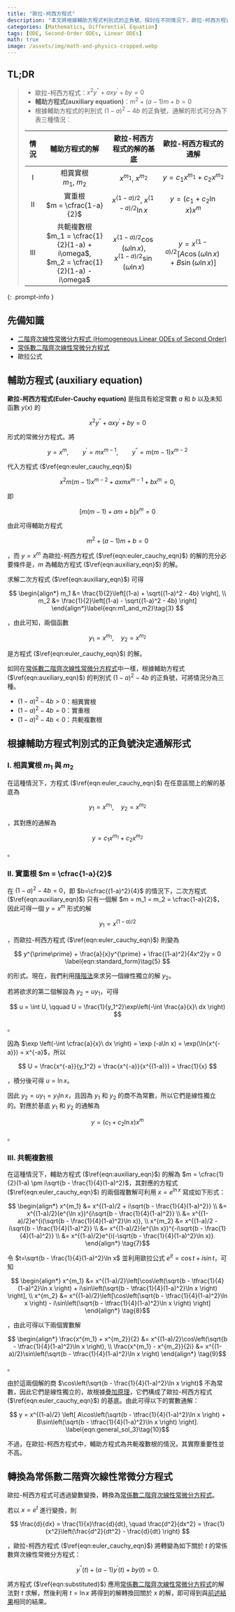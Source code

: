 ```yaml
---
title: "歐拉-柯西方程式"
description: "本文將根據輔助方程式判別式的正負號，探討在不同情況下，歐拉-柯西方程式的通解會呈現何種形式。"
categories: [Mathematics, Differential Equation]
tags: [ODE, Second-Order ODEs, Linear ODEs]
math: true
image: /assets/img/math-and-physics-cropped.webp
---
```


## TL;DR
> - 歐拉-柯西方程式：$x^2y^{\prime\prime} + axy^{\prime} + by = 0$
> - **輔助方程式(auxiliary equation)**：$m^2 + (a-1)m + b = 0$
> - 根據輔助方程式的判別式 $(1-a)^2 - 4b$ 的正負號，通解的形式可分為下表三種情況：
>
> | 情況 | 輔助方程式的解 | 歐拉-柯西方程式的解的基底 | 歐拉-柯西方程式的通解 |
> | :---: | :---: | :---: | :---: |
> | I | 相異實根<br>$m_1$, $m_2$ | $x^{m_1}$, $x^{m_2}$ | $y = c_1 x^{m_1} + c_2 x^{m_2}$ |
> | II | 實重根<br> $m = \cfrac{1-a}{2}$ | $x^{(1-a)/2}$, $x^{(1-a)/2}\ln{x}$ | $y = (c_1 + c_2 \ln x)x^m$ |
> | III | 共軛複數根<br> $m_1 = \cfrac{1}{2}(1-a) + i\omega$, <br> $m_2 = \cfrac{1}{2}(1-a) - i\omega$ | $x^{(1-a)/2}\cos{(\omega \ln{x})}$, <br> $x^{(1-a)/2}\sin{(\omega \ln{x})}$ | $y = x^{(1-a)/2}[A\cos{(\omega \ln{x})} + B\sin{(\omega \ln{x})}]$ |
{: .prompt-info }

## 先備知識
- [二階齊次線性常微分方程式 (Homogeneous Linear ODEs of Second Order)](/posts/homogeneous-linear-odes-of-second-order/)
- [常係數二階齊次線性常微分方程式](/posts/homogeneous-linear-odes-with-constant-coefficients/)
- 歐拉公式

## 輔助方程式 (auxiliary equation)
**歐拉-柯西方程式(Euler-Cauchy equation)** 是指具有給定常數 $a$ 和 $b$ 以及未知函數 $y(x)$ 的

$$ x^2y^{\prime\prime} + axy^{\prime} + by = 0 \label{eqn:euler_cauchy_eqn}\tag{1} $$

形式的常微分方程式。將

$$ y=x^m, \qquad y^{\prime}=mx^{m-1}, \qquad y^{\prime\prime}=m(m-1)x^{m-2} $$

代入方程式 ($\ref{eqn:euler_cauchy_eqn}$)

$$ x^2m(m-1)x^{m-2} + axmx^{m-1} + bx^m = 0, $$

即

$$ [m(m-1) + am + b]x^m = 0 $$

由此可得輔助方程式

$$ m^2 + (a-1)m + b = 0 \label{eqn:auxiliary_eqn}\tag{2} $$

，而 $y=x^m$ 為歐拉-柯西方程式 ($\ref{eqn:euler_cauchy_eqn}$) 的解的充分必要條件是，$m$ 為輔助方程式 ($\ref{eqn:auxiliary_eqn}$) 的解。

求解二次方程式 ($\ref{eqn:auxiliary_eqn}$) 可得

$$ \begin{align*}
m_1 &= \frac{1}{2}\left[(1-a) + \sqrt{(1-a)^2 - 4b} \right], \\
m_2 &= \frac{1}{2}\left[(1-a) - \sqrt{(1-a)^2 - 4b} \right]
\end{align*}\label{eqn:m1_and_m2}\tag{3} $$

，由此可知，兩個函數

$$ y_1 = x^{m_1}, \quad y_2 = x^{m_2}$$

是方程式 ($\ref{eqn:euler_cauchy_eqn}$) 的解。

如同在[常係數二階齊次線性常微分方程式](/posts/homogeneous-linear-odes-with-constant-coefficients/)中一樣，根據輔助方程式 ($\ref{eqn:auxiliary_eqn}$) 的判別式 $(1-a)^2 - 4b$ 的正負號，可將情況分為三種。
- $(1-a)^2 - 4b > 0$：相異實根
- $(1-a)^2 - 4b = 0$：實重根
- $(1-a)^2 - 4b < 0$：共軛複數根

## 根據輔助方程式判別式的正負號決定通解形式
### I. 相異實根 $m_1$ 與 $m_2$
在這種情況下，方程式 ($\ref{eqn:euler_cauchy_eqn}$) 在任意區間上的解的基底為

$$ y_1 = x^{m_1}, \quad y_2 = x^{m_2} $$

，其對應的通解為

$$ y = c_1 x^{m_1} + c_2 x^{m_2} \label{eqn:general_sol_1}\tag{4}$$

。

### II. 實重根 $m = \cfrac{1-a}{2}$
在 $(1-a)^2 - 4b = 0$，即 $b=\cfrac{(1-a)^2}{4}$ 的情況下，二次方程式 ($\ref{eqn:auxiliary_eqn}$) 只有一個解 $m = m_1 = m_2 = \cfrac{1-a}{2}$，因此可得一個 $y = x^m$ 形式的解

$$ y_1 = x^{(1-a)/2} $$

，而歐拉-柯西方程式 ($\ref{eqn:euler_cauchy_eqn}$) 則變為

$$ y^{\prime\prime} + \frac{a}{x}y^{\prime} + \frac{(1-a)^2}{4x^2}y = 0 \label{eqn:standard_form}\tag{5} $$

的形式。現在，我們利用[降階法](/posts/homogeneous-linear-odes-of-second-order/#降階法-reduction-of-order)來求另一個線性獨立的解 $y_2$。

若將欲求的第二個解設為 $y_2=uy_1$，可得

$$ u = \int U, \qquad U = \frac{1}{y_1^2}\exp\left(-\int \frac{a}{x}\ dx \right) $$

。

因為 $\exp \left(-\int \cfrac{a}{x}\ dx \right) = \exp (-a\ln x) = \exp(\ln{x^{-a}}) = x^{-a}$，所以

$$ U = \frac{x^{-a}}{y_1^2} = \frac{x^{-a}}{x^{(1-a)}} = \frac{1}{x} $$

，積分後可得 $u = \ln x$。

因此 $y_2 = uy_1 = y_1 \ln x$，且因為 $y_1$ 和 $y_2$ 的商不為常數，所以它們是線性獨立的。對應於基底 $y_1$ 和 $y_2$ 的通解為

$$ y = (c_1 + c_2 \ln x)x^m \label{eqn:general_sol_2}\tag{6}$$

。

### III. 共軛複數根
在這種情況下，輔助方程式 ($\ref{eqn:auxiliary_eqn}$) 的解為 $m = \cfrac{1}{2}(1-a) \pm i\sqrt{b - \frac{1}{4}(1-a)^2}$，其對應的方程式 ($\ref{eqn:euler_cauchy_eqn}$) 的兩個複數解可利用 $x=e^{\ln x}$ 寫成如下形式：

$$ \begin{align*}
x^{m_1} &= x^{(1-a)/2 + i\sqrt{b - \frac{1}{4}(1-a)^2}} \\
&= x^{(1-a)/2}(e^{\ln x})^{i\sqrt{b - \frac{1}{4}(1-a)^2}} \\
&= x^{(1-a)/2}e^{i(\sqrt{b - \frac{1}{4}(1-a)^2}\ln x)}, \\
x^{m_2} &= x^{(1-a)/2 - i\sqrt{b - \frac{1}{4}(1-a)^2}} \\
&= x^{(1-a)/2}(e^{\ln x})^{-i\sqrt{b - \frac{1}{4}(1-a)^2}} \\
&= x^{(1-a)/2}e^{i(-\sqrt{b - \frac{1}{4}(1-a)^2}\ln x)}.
\end{align*} \tag{7}$$

令 $t=\sqrt{b - \frac{1}{4}(1-a)^2}\ln x$ 並利用歐拉公式 $e^{it} = \cos{t} + i\sin{t}$，可知

$$ \begin{align*}
x^{m_1} &= x^{(1-a)/2}\left[\cos\left(\sqrt{b - \tfrac{1}{4}(1-a)^2}\ln x \right) + i\sin\left(\sqrt{b - \tfrac{1}{4}(1-a)^2}\ln x \right) \right], \\
x^{m_2} &= x^{(1-a)/2}\left[\cos\left(\sqrt{b - \tfrac{1}{4}(1-a)^2}\ln x \right) - i\sin\left(\sqrt{b - \tfrac{1}{4}(1-a)^2}\ln x \right) \right]
\end{align*} \tag{8}$$

，由此可得以下兩個實數解

$$ \begin{align*}
\frac{x^{m_1} + x^{m_2}}{2} &= x^{(1-a)/2}\cos\left(\sqrt{b - \tfrac{1}{4}(1-a)^2}\ln x \right), \\
\frac{x^{m_1} - x^{m_2}}{2i} &= x^{(1-a)/2}\sin\left(\sqrt{b - \tfrac{1}{4}(1-a)^2}\ln x \right)
\end{align*} \tag{9}$$

。

由於這兩個解的商 $\cos\left(\sqrt{b - \frac{1}{4}(1-a)^2}\ln x \right)$ 不為常數，因此它們是線性獨立的，故根據[疊加原理](/posts/homogeneous-linear-odes-of-second-order/#疊加原理)，它們構成了歐拉-柯西方程式 ($\ref{eqn:euler_cauchy_eqn}$) 的基底。由此可得以下的實數通解：

$$ y = x^{(1-a)/2} \left[ A\cos\left(\sqrt{b - \tfrac{1}{4}(1-a)^2}\ln x \right) + B\sin\left(\sqrt{b - \tfrac{1}{4}(1-a)^2}\ln x \right) \right]. \label{eqn:general_sol_3}\tag{10}$$

不過，在歐拉-柯西方程式中，輔助方程式為共軛複數根的情況，其實際重要性並不高。

## 轉換為常係數二階齊次線性常微分方程式
歐拉-柯西方程式可透過變數變換，轉換為[常係數二階齊次線性常微分方程式](/posts/homogeneous-linear-odes-with-constant-coefficients/)。

若以 $x = e^t$ 進行變換，則

$$ \frac{d}{dx} = \frac{1}{x}\frac{d}{dt}, \quad \frac{d^2}{dx^2} = \frac{1}{x^2}\left(\frac{d^2}{dt^2} - \frac{d}{dt} \right) $$

，歐拉-柯西方程式 ($\ref{eqn:euler_cauchy_eqn}$) 將轉變為如下關於 $t$ 的常係數齊次線性常微分方程式：

$$ y^{\prime\prime}(t) + (a-1)y^{\prime}(t) + by(t) = 0. \label{eqn:substituted}\tag{11} $$

將方程式 ($\ref{eqn:substituted}$) 應用[常係數二階齊次線性常微分方程式](/posts/homogeneous-linear-odes-with-constant-coefficients/)的解法對 $t$ 求解，然後利用 $t = \ln{x}$ 將得到的解轉換回關於 $x$ 的解，即可得到與[前述結果](#根據輔助方程式判別式的正負號決定通解形式)相同的結果。
